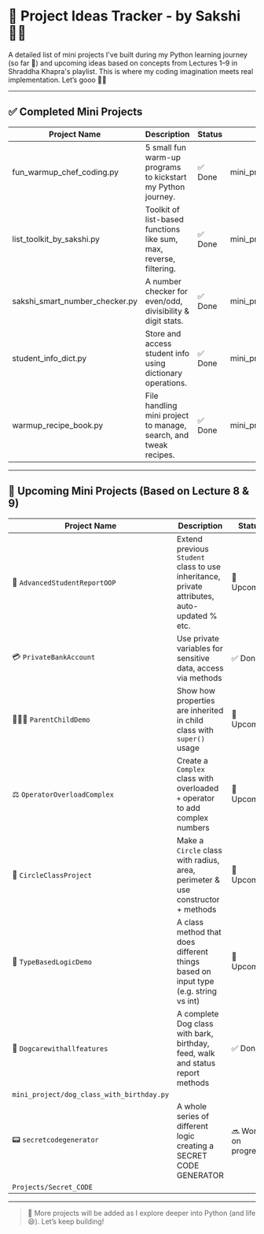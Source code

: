 # 🌟 Project Ideas Tracker - by Sakshi 👩‍💻

A detailed list of mini projects I've built during my Python learning journey (so far 👀) and upcoming ideas based on concepts from Lectures 1–9 in Shraddha Khapra's playlist. This is where my coding imagination meets real implementation. Let’s gooo 🚀✨

---

## ✅ Completed Mini Projects

| Project Name                        | Description                                                           | Status  | Location                                         |
|------------------------------------|-----------------------------------------------------------------------|---------|--------------------------------------------------|
| fun_warmup_chef_coding.py          | 5 small fun warm-up programs to kickstart my Python journey.         | ✅ Done | mini_projects/fun_warmup_chef_coding.py          |
| list_toolkit_by_sakshi.py          | Toolkit of list-based functions like sum, max, reverse, filtering.   | ✅ Done | mini_projects/list_toolkit_by_sakshi.py          |
| sakshi_smart_number_checker.py     | A number checker for even/odd, divisibility & digit stats.           | ✅ Done | mini_projects/sakshi_smart_number_checker.py     |
| student_info_dict.py               | Store and access student info using dictionary operations.           | ✅ Done | mini_projects/student_info_dict.py               |
| warmup_recipe_book.py        | File handling mini project to manage, search, and tweak recipes.     | ✅ Done | mini_projects/file_handling_recipe_fun.py        |


---

## 🚧 Upcoming Mini Projects (Based on Lecture 8 & 9)

| Project Name                         | Description                                                                                             | Status      | Location (Planned)                           |
|-------------------------------------|---------------------------------------------------------------------------------------------------------|-------------|----------------------------------------------|
| 🧮 `AdvancedStudentReportOOP`       | Extend previous `Student` class to use inheritance, private attributes, auto-updated % etc.            | 🚧 Upcoming | `projects/advanced_student_report_oop.py`    |
| 💳 `PrivateBankAccount`            | Use private variables for sensitive data, access via methods                                            | ✅ Done | `projects/private_bank_account.py`           |
| 👨‍👧‍👦 `ParentChildDemo`             | Show how properties are inherited in child class with `super()` usage                                   | 🚧 Upcoming | `practice_questions/inheritance_demo.py`     |
| ⚖️ `OperatorOverloadComplex`        | Create a `Complex` class with overloaded `+` operator to add complex numbers                            | 🚧 Upcoming | `projects/operator_overload_complex.py`      |
| 🔵 `CircleClassProject`            | Make a `Circle` class with radius, area, perimeter & use constructor + methods                          | 🚧 Upcoming | `projects/circle_class_project.py`           |
| 🤹 `TypeBasedLogicDemo`            | A class method that does different things based on input type (e.g. string vs int)                      | 🚧 Upcoming | `practice_questions/type_logic_demo.py`      |
| 🐶 `Dogcarewithallfeatures`          | A complete Dog class with bark, birthday, feed, walk and status report methods                          | ✅ Done     | 
`mini_project/dog_class_with_birthday.py`         |
|📟 `secretcodegenerator`            | A whole series of different logic creating a SECRET CODE GENERATOR                                     | 🔜 Work on progress |
`Projects/Secret_CODE`                       |

---

> 🧠 More projects will be added as I explore deeper into Python (and life 😄). Let’s keep building!

